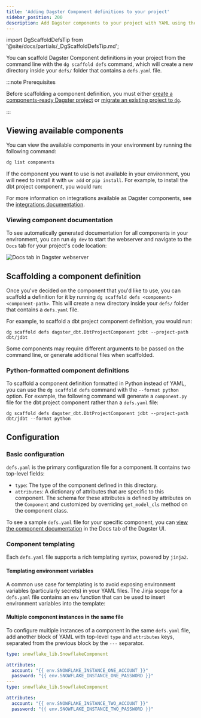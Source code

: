 ```yaml
---
title: 'Adding Dagster Component definitions to your project'
sidebar_position: 200
description: Add Dagster components to your project with YAML using the dg scaffold defs command.
---
```


import DgScaffoldDefsTip from '@site/docs/partials/\_DgScaffoldDefsTip.md';

You can scaffold Dagster Component definitions in your project from the command line with the `dg scaffold defs` command, which will create a new directory inside your `defs/` folder that contains a `defs.yaml` file.

:::note Prerequisites

Before scaffolding a component definition, you must either [create a components-ready Dagster project](/guides/build/projects/creating-a-new-project) or [migrate an existing project to `dg`](/guides/build/projects/moving-to-components/migrating-project).

:::

## Viewing available components

You can view the available components in your environment by running the following command:

```bash
dg list components
```

If the component you want to use is not available in your environment, you will need to install it with `uv add` or `pip install`. For example, to install the dbt project component, you would run:

<Tabs groupId="package-manager">
  <TabItem value="uv" label="uv">
    <CliInvocationExample path="docs_snippets/docs_snippets/guides/components/adding-components-to-project/1-uv-add-dbt.txt" />
  </TabItem>
  <TabItem value="pip" label="pip">
    <CliInvocationExample path="docs_snippets/docs_snippets/guides/components/adding-components-to-project/1-pip-add-dbt.txt" />
  </TabItem>
</Tabs>

For more information on integrations available as Dagster components, see the [integrations documentation](/integrations/libraries).

### Viewing component documentation

To see automatically generated documentation for all components in your environment, you can run `dg dev` to start the webserver and navigate to the `Docs` tab for your project's code location:

<CliInvocationExample contents="dg dev" />

![Docs tab in Dagster webserver](/images/guides/labs/components/docs-in-UI.png)

## Scaffolding a component definition

Once you've decided on the component that you'd like to use, you can scaffold a definition for it by running `dg scaffold defs <component> <component-path>`. This will create a new directory inside your `defs/` folder that contains a `defs.yaml` file.

For example, to scaffold a dbt project component definition, you would run:

```
dg scaffold defs dagster_dbt.DbtProjectComponent jdbt --project-path dbt/jdbt
```

Some components may require different arguments to be passed on the command line, or generate additional files when scaffolded.

<DgScaffoldDefsTip />

### Python-formatted component definitions

To scaffold a component definition formatted in Python instead of YAML, you can use the `dg scaffold defs` command with the `--format python` option. For example, the following command will generate a `component.py` file for the dbt project component rather than a `defs.yaml` file:

```
dg scaffold defs dagster_dbt.DbtProjectComponent jdbt --project-path dbt/jdbt --format python
```

<CliInvocationExample path="docs_snippets/docs_snippets/guides/components/python-components/tree.txt" title="component.py" />

## Configuration

### Basic configuration

`defs.yaml` is the primary configuration file for a component. It contains two top-level fields:

- `type`: The type of the component defined in this directory.
- `attributes`: A dictionary of attributes that are specific to this component. The schema for these attributes is defined by attributes on the `Component` and customized by overriding `get_model_cls` method on the component class.

To see a sample `defs.yaml` file for your specific component, you can [view the component documentation](#viewing-component-documentation) in the Docs tab of the Dagster UI.

### Component templating

Each `defs.yaml` file supports a rich templating syntax, powered by `jinja2`.

#### Templating environment variables

A common use case for templating is to avoid exposing environment variables (particularly secrets) in your YAML files. The Jinja scope for a `defs.yaml` file contains an `env` function that can be used to insert environment variables into the template:

<CodeExample path="docs_snippets/docs_snippets/guides/components/integrations/fivetran-component/generated/9-customized-component.yaml" title="my_project/defs/fivetran_ingest/defs.yaml" language="yaml" />

#### Multiple component instances in the same file

To configure multiple instances of a component in the same `defs.yaml` file, add another block of YAML with top-level `type` and `attributes` keys, separated from the previous block by the `---` separator.


```yaml
type: snowflake_lib.SnowflakeComponent

attributes:
  account: "{{ env.SNOWFLAKE_INSTANCE_ONE_ACCOUNT }}"
  password: "{{ env.SNOWFLAKE_INSTANCE_ONE_PASSWORD }}"
---
type: snowflake_lib.SnowflakeComponent

attributes:
  account: "{{ env.SNOWFLAKE_INSTANCE_TWO_ACCOUNT }}"
  password: "{{ env.SNOWFLAKE_INSTANCE_TWO_PASSWORD }}"
```
